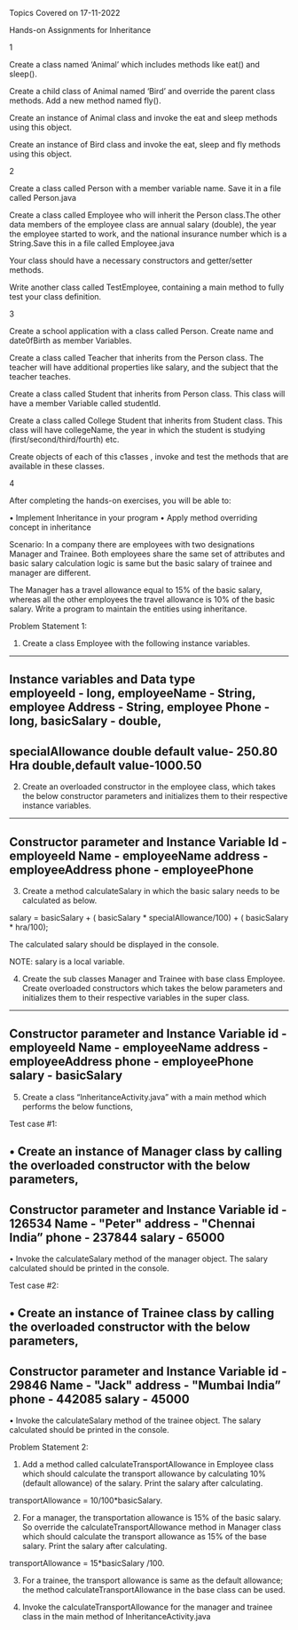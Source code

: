 Topics Covered on 17-11-2022

Hands-on Assignments for Inheritance

1

Create a class named ‘Animal’ which includes methods like eat() and sleep().

Create a child class of Animal named ‘Bird’ and override the parent class methods. Add a new method named fly().

Create an instance of Animal class and invoke the eat and sleep methods using this object.

Create an instance of Bird class and invoke the eat, sleep and fly methods using this object.

2

Create a class called Person with a member variable name. Save it in a file called Person.java

Create a class called Employee who will inherit the Person class.The other data members of the employee class are annual salary (double), the year the employee started to work, and the national insurance number which is a String.Save this in a file called Employee.java

Your class should have a necessary constructors and getter/setter methods. 

Write another class called TestEmployee, containing a main method to fully test your class definition.

3

Create a school application with a class called Person. Create name and date0fBirth as member Variables.

Create a class called Teacher that inherits from the Person class. The teacher will have additional properties like salary, and the subject that the teacher teaches.

Create a class called Student that inherits from Person class. This class will have a member Variable called studentld.

Create a class called College Student that inherits from Student class. This class will have collegeName, the year in which the student is studying (first/second/third/fourth) etc.

Create	objects	of	each  of this	c1asses ,	invoke and test the methods that are available in these classes.

4

After completing the hands-on exercises, you will be able to:

• Implement Inheritance in your program
• Apply method overriding concept in inheritance

Scenario: In a company there are employees with two designations Manager and Trainee. Both employees share the same set of attributes and basic salary calculation logic is same but the basic salary of trainee and manager are different.

The Manager has a travel allowance equal to 15% of the basic salary, whereas all the other employees the travel allowance is 10% of the basic salary. Write a program to maintain the entities using inheritance.

Problem Statement 1:

1. Create a class Employee with the following instance variables.
------------------------------------------------------------
Instance variables        and                   Data type                     
employeeId                 -                     long,
employeeName                -                    String,
employee Address             -                   String,
employee Phone                -                  long,
basicSalary                    -                 double,
-------------------------------------------------------------
specialAllowance double default value- 250.80
Hra double,default value-1000.50
------------------------------------------------------------
2. Create an overloaded constructor in the employee class, which takes the below constructor parameters and initializes them to their respective instance variables.
---------------------------------------------------------------------
Constructor parameter       and                   Instance Variable
Id                          -                   employeeId
Name                         -                  employeeName
address                       -                 employeeAddress
phone                          -                employeePhone
--------------------------------------------------------------------
3. Create a method calculateSalary in which the basic salary needs to be calculated as below.

salary = basicSalary + ( basicSalary * specialAllowance/100) + ( basicSalary * hra/100);

The calculated salary should be displayed in the console.

 NOTE: salary is a local variable.
 
4. Create the sub classes Manager and Trainee with base class Employee. Create overloaded constructors which takes the below parameters and initializes them to their respective variables in the super class.
------------------------------------------------------------------------
Constructor parameter         and                 Instance Variable
id                             -                employeeId
Name                            -               employeeName
address                          -              employeeAddress
phone                             -             employeePhone
salary                             -            basicSalary
---------------------------------------------------------------------------
5. Create a class “InheritanceActivity.java” with a main method which performs the below functions,

Test case #1:

• Create an instance of Manager class by calling the overloaded constructor with 
the below parameters,
------------------------------------------------------------------
Constructor parameter        and                 Instance Variable
id                            -                126534
Name                           -               "Peter"
address                         -              "Chennai India”
phone                            -             237844
salary                            -            65000
------------------------------------------------------------------
• Invoke the calculateSalary method of the manager object. 
The salary calculated should be printed in the console.

Test case #2:

• Create an instance of Trainee class by calling the overloaded constructor with the below parameters,
-----------------------------------------------------------------
Constructor parameter        and                Instance Variable
id                            -               29846
Name                           -              "Jack"
address                         -             "Mumbai India”
phone                            -            442085
salary                            -           45000
----------------------------------------------------------------
• Invoke the calculateSalary method of the trainee object. 
The salary calculated should be printed in the console.

Problem Statement 2:

1. Add a method called calculateTransportAllowance in Employee class which should calculate the transport allowance by calculating 10% (default allowance) of the salary. Print the salary after calculating. 

transportAllowance = 10/100*basicSalary.

2. For a manager, the transportation allowance is 15% of the basic salary. So override the calculateTransportAllowance method in Manager class which should calculate the transport allowance as 15% of the base salary. Print the salary after calculating. 

transportAllowance = 15*basicSalary /100.

3. For a trainee, the transport allowance is same as the default allowance; the method calculateTransportAllowance in the base class can be used. 

4. Invoke the calculateTransportAllowance for the manager and trainee class in the main 
method of InheritanceActivity.java


